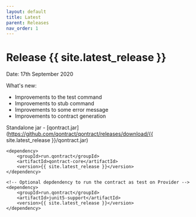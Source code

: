 ```yaml
---
layout: default
title: Latest
parent: Releases
nav_order: 1
---
```


Release {{ site.latest_release }}
=================================

Date: 17th September 2020

What's new:
- Improvements to the test command
- Improvements to stub command
- Improvements to some error message
- Improvements to contract generation

Standalone jar - [qontract.jar](https://github.com/qontract/qontract/releases/download/{{ site.latest_release }}/qontract.jar)

```
<dependency>
    <groupId>run.qontract</groupId>
    <artifactId>qontract-core</artifactId>
    <version>{{ site.latest_release }}</version>
</dependency>

<!-- Optional depdendency to run the contract as test on Provider -->
<dependency>
    <groupId>run.qontract</groupId>
    <artifactId>junit5-support</artifactId>
    <version>{{ site.latest_release }}</version>
</dependency>
```
